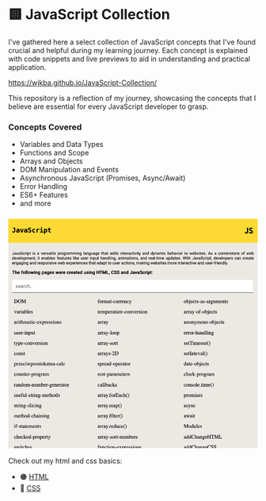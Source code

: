 # 🟨 JavaScript Collection
I've gathered here a select collection of JavaScript concepts that I've found crucial and helpful during my learning journey. Each concept is explained with code snippets and live previews to aid in understanding and practical application.

https://wjkba.github.io/JavaScript-Collection/

This repository is a reflection of my journey, showcasing the concepts that I believe are essential for every JavaScript developer to grasp.

### Concepts Covered
- Variables and Data Types
- Functions and Scope
- Arrays and Objects
- DOM Manipulation and Events
- Asynchronous JavaScript (Promises, Async/Await)
- Error Handling
- ES6+ Features
- and more

### 

![preview](/preview.png)

Check out my html and css basics:
 - 🟠 [HTML](https://github.com/wjkba/HTML5-basics)
 - 🔵 [CSS](https://github.com/wjkba/CSS3-basics)
